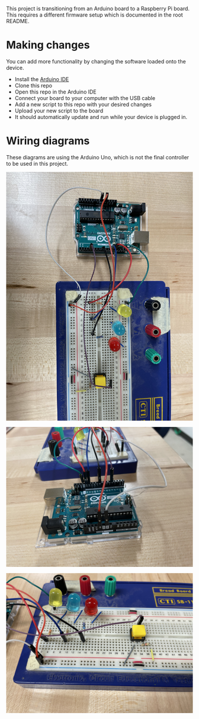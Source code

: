 This project is transitioning from an Arduino board to a Raspberry Pi board. This requires a different firmware setup which is documented in the root README.

# Making changes
You can add more functionality by changing the software loaded onto the device.
- Install the [Arduino IDE](https://www.arduino.cc/en/software)
- Clone this repo
- Open this repo in the Arduino IDE
- Connect your board to your computer with the USB cable
- Add a new script to this repo with your desired changes
- Upload your new script to the board
- It should automatically update and run while your device is plugged in.

# Wiring diagrams
These diagrams are using the Arduino Uno, which is not the final controller to be used in this project.

![Full board wiring](../img/full_wiring.jpg)

![Detail of controller wiring](../img/arduino_wiring.jpg)

![Detail of breadboard wiring](../img/board_wiring.jpg)